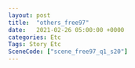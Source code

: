 ```yaml
---
layout: post
title:  "others_free97"
date:   2021-02-26 05:00:00 +0000
categories: Etc
Tags: Story Etc
SceneCode: ["scene_free97_q1_s20"]
---
```

